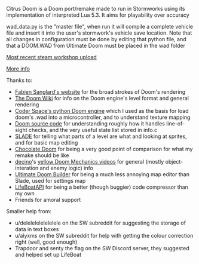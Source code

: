 Citrus Doom is a Doom port/remake made to run in Stormworks using its implementation of interpreted Lua 5.3. It aims for playability over accuracy

wad_data.py is the "master file", when run it will compile a complete vehicle file and insert it into the user's stormwork's vehicle save location. Note that all changes in configuration must be done by editing that python file, and that a DOOM.WAD from Ultimate Doom must be placed in the wad folder

[Most recent steam workshop upload](https://steamcommunity.com/sharedfiles/filedetails/?id=3512731768)

[More info](INFO.md)

Thanks to:

* [Fabien Sanglard's website](https://fabiensanglard.net/doomIphone/doomClassicRenderer.php) for the broad strokes of Doom's rendering
* [The Doom Wiki](https://doomwiki.org/wiki/Entryway) for info on the Doom engine's level format and general rendering
* [Coder Space's python Doom engine](https://github.com/StanislavPetrovV/DOOM-Level-Viewer) which I used as the basis for load doom's .wad into a microcontroller, and to understand texture mapping
* [Doom source code](https://github.com/id-Software/DOOM/tree/master) for understanding roughly how it handles line-of-sight checks, and the very useful state list stored in info.c
* [SLADE](https://slade.mancubus.net/index.php?page=about) for telling what parts of a level are what and looking at sprites, and for basic map editing
* [Chocolate Doom](https://www.chocolate-doom.org/) for being a very good point of comparison for what my remake should be like
* [decino](https://www.youtube.com/@decino)'s [yellow Doom Mechanics videos](https://youtube.com/playlist?list=PLYZp53E4M0t_1C8D_b_rAC_8AGYX8cWDB&si=x0TPLpT5qH4mPT6D) for general (mostly object-interation and enemy logic) info
* [Ultimate Doom Builder](https://ultimatedoombuilder.github.io/) for being a much less annoying map editor than Slade, used for settings map
* [LifeBoatAPI](https://marketplace.visualstudio.com/items?itemName=NameousChangey.lifeboatapi) for being a better (though buggier) code compressor than my own
* Friends for amoral support

Smaller help from:

* u/delelelelelelelele on the SW subreddit for suggesting the storage of data in text boxes
* u/alyxms on the SW subreddit for help with getting the colour correction right (well, good enough)
* Trapdoor and senty the flag on the SW Discord server, they suggested and helped set up LifeBoat
